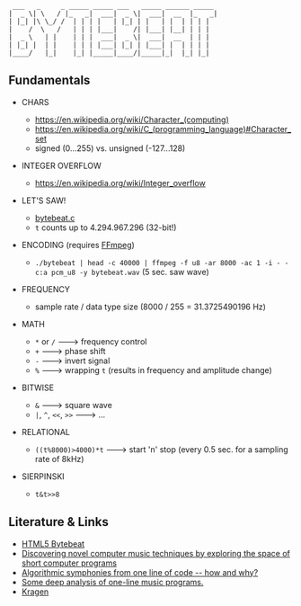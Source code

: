 ```
 ___   _     _ _____ _____ ___   _____ ______ _____ 
|  _ \| \   / |_   _|  ___|  _ \|  ___|  __  |_   _|
| |_| |\ \_/ /  | | | |   | |_| | |   | |  | | | |  
|    /  \   /   | | | |___|    /| |___| |__| | | |  
|  _ \   | |    | | |  ___|  _ \|  ___|  __  | | |  
| |_| |  | |    | | | |___| |_| | |___| |  | | | |  
|____/   |_|    |_| |_____|____/|_____|_|  |_| |_|
```

## Fundamentals

- CHARS
  - https://en.wikipedia.org/wiki/Character_(computing)
  - https://en.wikipedia.org/wiki/C_(programming_language)#Character_set
  - signed (0...255) vs. unsigned (-127...128)

- INTEGER OVERFLOW
  - https://en.wikipedia.org/wiki/Integer_overflow

- LET'S SAW!
  - [bytebeat.c](bytebeat.c)
  - `t` counts up to 4.294.967.296 (32-bit!)

- ENCODING (requires [FFmpeg](https://ffmpeg.org/download.html))
  - `./bytebeat | head -c 40000 | ffmpeg -f u8 -ar 8000 -ac 1 -i - -c:a pcm_u8 -y bytebeat.wav` (5 sec. saw wave)

- FREQUENCY
  - sample rate / data type size (8000 / 255 = 31.3725490196 Hz)

- MATH
  - `*` or `/` ---> frequency control
  - `+` ---> phase shift
  - `-` ---> invert signal
  - `%` ---> wrapping `t` (results in frequency and amplitude change)

- BITWISE
  - `&` ---> square wave
  - `|`, `^`, `<<`, `>>` ---> ...

- RELATIONAL
  - `((t%8000)>4000)*t` ---> start 'n' stop (every 0.5 sec. for a sampling rate of 8kHz)

- SIERPINSKI
  - `t&t>>8`

## Literature & Links

- [HTML5 Bytebeat](https://greggman.com/downloads/examples/html5bytebeat/html5bytebeat.html)
- [Discovering novel computer music techniques by exploring the space of short computer programs](https://arxiv.org/abs/1112.1368)
- [Algorithmic symphonies from one line of code -- how and why?](http://viznut.fi/texts-en/bytebeat_algorithmic_symphonies.html)
- [Some deep analysis of one-line music programs.](http://viznut.fi/texts-en/bytebeat_deep_analysis.html)
- [Kragen](http://canonical.org/~kragen/bytebeat/)